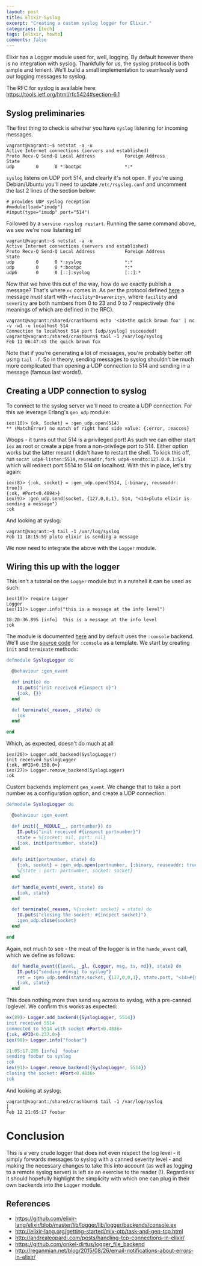 ```yaml
---
layout: post
title: Elixir-Syslog
excerpt: "Creating a custom syslog logger for Elixir."
categories: [tech]
tags: [elixir, howto]
comments: false
---
```


Elixir has a Logger module used for, well, logging. By default however there is no integration with syslog. Thankfully for us, the syslog protocol is both simple and lenient. We'll build a small implementation to seamlessly send our logging messages to syslog.

The RFC for syslog is available here: https://tools.ietf.org/html/rfc5424#section-6.1

## Syslog preliminaries

The first thing to check is whether you have `syslog` listening for incoming messages.

``` shell
vagrant@vagrant:~$ netstat -a -u
Active Internet connections (servers and established)
Proto Recv-Q Send-Q Local Address           Foreign Address         State
udp        0      0 *:bootpc                *:*
```

`syslog` listens on UDP port 514, and clearly it's not open. If you're using Debian/Ubuntu you'll need to update `/etc/rsyslog.conf` and uncomment the last 2 lines of the section below:

``` shell
# provides UDP syslog reception
#module(load="imudp")
#input(type="imudp" port="514")
```

Followed by a `service rsyslog restart`. Running the same command above, we see we're now listening in!

``` shell
vagrant@vagrant:~$ netstat -a -u
Active Internet connections (servers and established)
Proto Recv-Q Send-Q Local Address           Foreign Address         State
udp        0      0 *:syslog                *:*
udp        0      0 *:bootpc                *:*
udp6       0      0 [::]:syslog             [::]:*
```

Now that we have this out of the way, how do we exactly publish a message? That's where `nc` comes in. As per the protocol defined [here](https://tools.ietf.org/html/rfc5424) a message *must* start with `<facility*8+severity>`, where `facility` and `severity` are both numbers from 0 to 23 and 0 to 7 respectively (the meanings of which are defined in the RFC).

``` shell
vagrant@vagrant:/shared/crashburn$ echo '<14>the quick brown fox' | nc -v -w1 -u localhost 514
Connection to localhost 514 port [udp/syslog] succeeded!
vagrant@vagrant:/shared/crashburn$ tail -1 /var/log/syslog
Feb 11 06:47:45 the quick brown fox
```

Note that if you're generating a lot of messages, you're probably better off using `tail -f`. So in theory, sending messages to syslog shouldn't be much more complicated than opening a UDP connection to 514 and sending in a message (famous last words!).

## Creating a UDP connection to syslog

To connect to the syslog server we'll need to create a UDP connection. For this we leverage Erlang's `gen_udp` module:

``` shell
iex(10)> {ok, Socket} = :gen_udp.open(514)
** (MatchError) no match of right hand side value: {:error, :eacces}
```

Woops - it turns out that 514 is a privileged port! As such we can either start `iex` as root or create a pipe from a non-privilege port to 514. Either option works but the latter meant I didn't have to restart the shell. To kick this off, run `socat udp4-listen:5514,reuseaddr,fork udp4-sendto:127.0.0.1:514` which will redirect port 5514 to 514 on localhost. With this in place, let's try again:

``` shell
iex(8)> {:ok, socket} = :gen_udp.open(5514, [:binary, reuseaddr: true])
{:ok, #Port<0.4894>}
iex(9)> :gen_udp.send(socket, {127,0,0,1}, 514, "<14>pluto elixir is sending a message")
:ok
```

And looking at syslog:

``` shell
vagrant@vagrant:~$ tail -1 /var/log/syslog
Feb 11 18:15:59 pluto elixir is sending a message
```

We now need to integrate the above with the `Logger` module.

## Wiring this up with the logger

This isn't a tutorial on the `Logger` module but in a nutshell it can be used as such:

``` shell
iex(10)> require Logger
Logger
iex(11)> Logger.info("this is a message at the info level")

18:20:36.895 [info]  this is a message at the info level
:ok
```

The module is documented [here](https://hexdocs.pm/logger/Logger.html) and by default uses the `:console` backend. We'll use the [source code](https://github.com/elixir-lang/elixir/blob/master/lib/logger/lib/logger/backends/console.ex) for `:console` as a template. We start by creating `init` and `terminate` methods:

``` erlang
defmodule SyslogLogger do

  @behaviour :gen_event

  def init(o) do
    IO.puts("init received #{inspect o}")
    {:ok, {}}
  end

  def terminate(_reason, _state) do
    :ok
  end

end
```

Which, as expected, doesn't do much at all:

``` shell
iex(26)> Logger.add_backend(SyslogLogger)
init received SyslogLogger
{:ok, #PID<0.158.0>}
iex(27)> Logger.remove_backend(SyslogLogger)
:ok
```

Custom backends implement `gen_event`. We change that to take a port number as a configuration option, and create a UDP connection:

``` erlang
defmodule SyslogLogger do

  @behaviour :gen_event

  def init({__MODULE__, portnumber}) do
    IO.puts("init received #{inspect portnumber}")
    state = %{socket: nil, port: nil}
    {:ok, init(portnumber, state)}
  end

  defp init(portnumber, state) do
    {:ok, socket} = :gen_udp.open(portnumber, [:binary, reuseaddr: true])
    %{state | port: portnumber, socket: socket}
  end

  def handle_event(_event, state) do
    {:ok, state}
  end

  def terminate(_reason, %{socket: socket} = state) do
    IO.puts("closing the socket: #{inspect socket}")
    :gen_udp.close(socket)
  end

end
```

Again, not much to see - the meat of the logger is in the `hande_event` call, which we define as follows:

``` erlang
  def handle_event({level, _gl, {Logger, msg, ts, md}}, state) do
    IO.puts("sending #{msg} to syslog")
    ret = :gen_udp.send(state.socket, {127,0,0,1}, state.port, "<14>#{msg}")
    {:ok, state}
  end
```

This does nothing more than send `msg` across to syslog, with a pre-canned loglevel. We confirm this works as expected:

``` erlang
ex(89)> Logger.add_backend({SyslogLogger, 5514})
init received 5514
connected to 5514 with socket #Port<0.4836>
{:ok, #PID<0.237.0>}
iex(90)> Logger.info("foobar")

21:05:17.205 [info]  foobar
sending foobar to syslog
:ok
iex(91)> Logger.remove_backend({SyslogLogger, 5514})
closing the socket: #Port<0.4836>
:ok
```

And looking at syslog:

``` shell
vagrant@vagrant:/shared/crashburn$ tail -1 /var/log/syslog                                               │
Feb 12 21:05:17 foobar   
```

# Conclusion

This is a very crude logger that does not even respect the log level - it simply forwards messages to syslog with a canned severity level - and making the necessary changes to take this into account (as well as logging to a remote syslog server) is left as an exercise to the reader (!). Regardless it should hopefully highlight the simplicity with which one can plug in their own backends into the `Logger` module.

## References

  * https://github.com/elixir-lang/elixir/blob/master/lib/logger/lib/logger/backends/console.ex
  * http://elixir-lang.org/getting-started/mix-otp/task-and-gen-tcp.html
  * http://andrealeopardi.com/posts/handling-tcp-connections-in-elixir/
  * https://github.com/onkel-dirtus/logger_file_backend
  * http://reganmian.net/blog/2015/08/26/email-notifications-about-errors-in-elixir/
